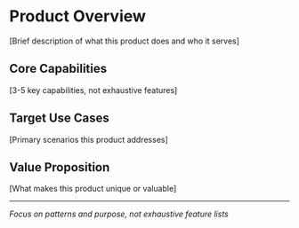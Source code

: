 # Product Overview

[Brief description of what this product does and who it serves]

## Core Capabilities

[3-5 key capabilities, not exhaustive features]

## Target Use Cases

[Primary scenarios this product addresses]

## Value Proposition

[What makes this product unique or valuable]

---

_Focus on patterns and purpose, not exhaustive feature lists_
